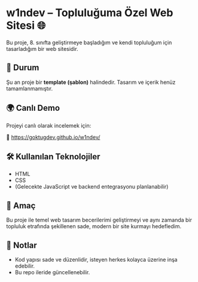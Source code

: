 # w1ndev – Topluluğuma Özel Web Sitesi 🌐

Bu proje, 8. sınıfta geliştirmeye başladığım ve kendi topluluğum için tasarladığım bir web sitesidir.

## 🔧 Durum

Şu an proje bir **template (şablon)** halindedir. Tasarım ve içerik henüz tamamlanmamıştır.

## 🌍 Canlı Demo

Projeyi canlı olarak incelemek için:

🔗 https://goktugdev.github.io/w1ndev/

## 🛠️ Kullanılan Teknolojiler

- HTML
- CSS
- (Gelecekte JavaScript ve backend entegrasyonu planlanabilir)

## 🎯 Amaç

Bu proje ile temel web tasarım becerilerimi geliştirmeyi ve aynı zamanda bir topluluk etrafında şekillenen sade, modern bir site kurmayı hedefledim.

## 📌 Notlar

- Kod yapısı sade ve düzenlidir, isteyen herkes kolayca üzerine inşa edebilir.
- Bu repo ileride güncellenebilir.
